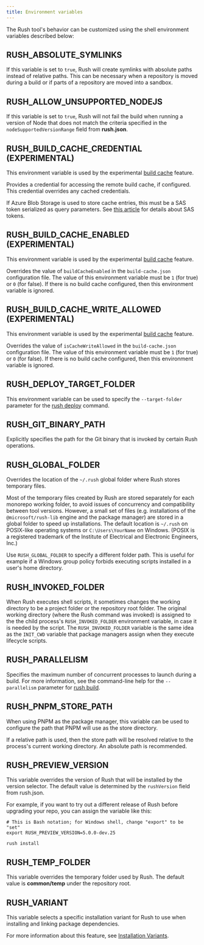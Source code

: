 ```yaml
---
title: Environment variables
---
```


The Rush tool's behavior can be customized using the shell environment variables described below:

## RUSH_ABSOLUTE_SYMLINKS

If this variable is set to `true`, Rush will create symlinks with absolute paths instead
of relative paths. This can be necessary when a repository is moved during a build or
if parts of a repository are moved into a sandbox.

## RUSH_ALLOW_UNSUPPORTED_NODEJS

If this variable is set to `true`, Rush will not fail the build when running a version
of Node that does not match the criteria specified in the `nodeSupportedVersionRange`
field from **rush.json**.

## RUSH_BUILD_CACHE_CREDENTIAL (EXPERIMENTAL)

This environment variable is used by the experimental
[build cache](../../maintainer/build_cache)
feature.

Provides a credential for accessing the remote build cache, if configured. This credential overrides
any cached credentials.

If Azure Blob Storage is used to store cache entries, this must be a SAS token serialized as query parameters.
See [this article](https://docs.microsoft.com/en-us/azure/storage/common/storage-sas-overview) for details
about SAS tokens.

## RUSH_BUILD_CACHE_ENABLED (EXPERIMENTAL)

This environment variable is used by the experimental
[build cache](../../maintainer/build_cache)
feature.

Overrides the value of `buildCacheEnabled` in the `build-cache.json` configuration file. The value of this
environment variable must be `1` (for true) or `0` (for false). If there is no build cache configured, then
this environment variable is ignored.

## RUSH_BUILD_CACHE_WRITE_ALLOWED (EXPERIMENTAL)

This environment variable is used by the experimental
[build cache](../../maintainer/build_cache)
feature.

Overrides the value of `isCacheWriteAllowed` in the `build-cache.json` configuration file. The value of this
environment variable must be `1` (for true) or `0` (for false). If there is no build cache configured, then
this environment variable is ignored.

## RUSH_DEPLOY_TARGET_FOLDER

This environment variable can be used to specify the `--target-folder` parameter
for the [rush deploy](../../commands/rush_deploy) command.

## RUSH_GIT_BINARY_PATH

Explicitly specifies the path for the Git binary that is invoked by certain Rush operations.

## RUSH_GLOBAL_FOLDER

Overrides the location of the `~/.rush` global folder where Rush stores temporary files.

Most of the temporary files created by Rush are stored separately for each monorepo working folder,
to avoid issues of concurrency and compatibility between tool versions. However, a small set
of files (e.g. installations of the `@microsoft/rush-lib` engine and the package manager) are stored
in a global folder to speed up installations. The default location is `~/.rush` on POSIX-like
operating systems or `C:\Users\YourName` on Windows.
(POSIX is a registered trademark of the Institute of Electrical and Electronic Engineers, Inc.)

Use `RUSH_GLOBAL_FOLDER` to specify a different folder path. This is useful for example if a Windows
group policy forbids executing scripts installed in a user's home directory.

## RUSH_INVOKED_FOLDER

When Rush executes shell scripts, it sometimes changes the working directory to be a project folder or
the repository root folder. The original working directory (where the Rush command was invoked) is assigned
to the the child process's `RUSH_INVOKED_FOLDER` environment variable, in case it is needed by the script.
The `RUSH_INVOKED_FOLDER` variable is the same idea as the `INIT_CWD` variable that package managers
assign when they execute lifecycle scripts.

## RUSH_PARALLELISM

Specifies the maximum number of concurrent processes to launch during a build.
For more information, see the command-line help for the `--parallelism` parameter for
[rush build](../../commands/rush_build).

## RUSH_PNPM_STORE_PATH

When using PNPM as the package manager, this variable can be used to configure the path that
PNPM will use as the store directory.

If a relative path is used, then the store path will be resolved relative to the process's
current working directory. An absolute path is recommended.

## RUSH_PREVIEW_VERSION

This variable overrides the version of Rush that will be installed by
the version selector. The default value is determined by the `rushVersion`
field from rush.json.

For example, if you want to try out a different release of Rush before upgrading your repo, you can assign
the variable like this:

```shell
# This is Bash notation; for Windows shell, change "export" to be "set"
export RUSH_PREVIEW_VERSION=5.0.0-dev.25

rush install
```

## RUSH_TEMP_FOLDER

This variable overrides the temporary folder used by Rush.
The default value is **common/temp** under the repository root.

## RUSH_VARIANT

This variable selects a specific installation variant for Rush to use when installing
and linking package dependencies.

For more information about this feature, see
[Installation Variants](../../advanced/installation_variants).
